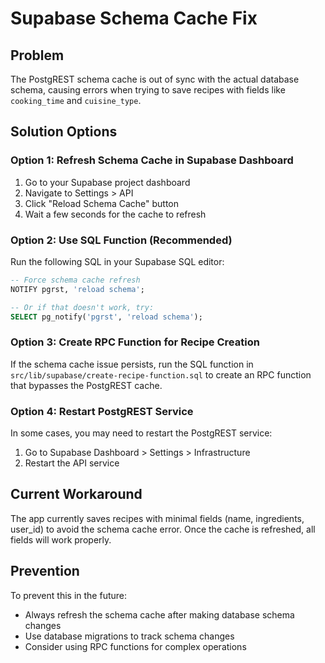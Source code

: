 # Supabase Schema Cache Fix

## Problem
The PostgREST schema cache is out of sync with the actual database schema, causing errors when trying to save recipes with fields like `cooking_time` and `cuisine_type`.

## Solution Options

### Option 1: Refresh Schema Cache in Supabase Dashboard
1. Go to your Supabase project dashboard
2. Navigate to Settings > API
3. Click "Reload Schema Cache" button
4. Wait a few seconds for the cache to refresh

### Option 2: Use SQL Function (Recommended)
Run the following SQL in your Supabase SQL editor:

```sql
-- Force schema cache refresh
NOTIFY pgrst, 'reload schema';

-- Or if that doesn't work, try:
SELECT pg_notify('pgrst', 'reload schema');
```

### Option 3: Create RPC Function for Recipe Creation
If the schema cache issue persists, run the SQL function in `src/lib/supabase/create-recipe-function.sql` to create an RPC function that bypasses the PostgREST cache.

### Option 4: Restart PostgREST Service
In some cases, you may need to restart the PostgREST service:
1. Go to Supabase Dashboard > Settings > Infrastructure
2. Restart the API service

## Current Workaround
The app currently saves recipes with minimal fields (name, ingredients, user_id) to avoid the schema cache error. Once the cache is refreshed, all fields will work properly.

## Prevention
To prevent this in the future:
- Always refresh the schema cache after making database schema changes
- Use database migrations to track schema changes
- Consider using RPC functions for complex operations